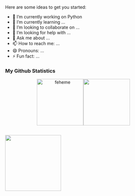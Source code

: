 


Here are some ideas to get you started:

- 🔭 I’m currently working on Python
- 🌱 I’m currently learning ...
- 👯 I’m looking to collaborate on ...
- 🤔 I’m looking for help with ...
- 💬 Ask me about ...
- 📫 How to reach me: ...
- 😄 Pronouns: ...
- ⚡ Fun fact: ...


### My Github Statistics

<p align="center">
<img align="" height='150px' src="https://github-readme-stats.vercel.app/api?username=feheme&hide_title=true&show_icons=true&theme=gotham&include_all_commits=true" alt="feheme" /><img align="" height='150px' src="https://github-readme-stats.vercel.app/api/top-langs/?username=feheme&hide_title=false&layout=compact&theme=gotham&count_private=true" />
</p>
<br>


<img height="180em" src="https://github-readme-stats.vercel.app/api?username=feheme&show_icons=true&hide_border=true&&count_private=true&include_all_commits=true" />
